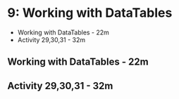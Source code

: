 # 9: Working with DataTables

   * Working with DataTables - 22m
   * Activity 29,30,31 - 32m

## Working with DataTables - 22m
## Activity 29,30,31 - 32m
